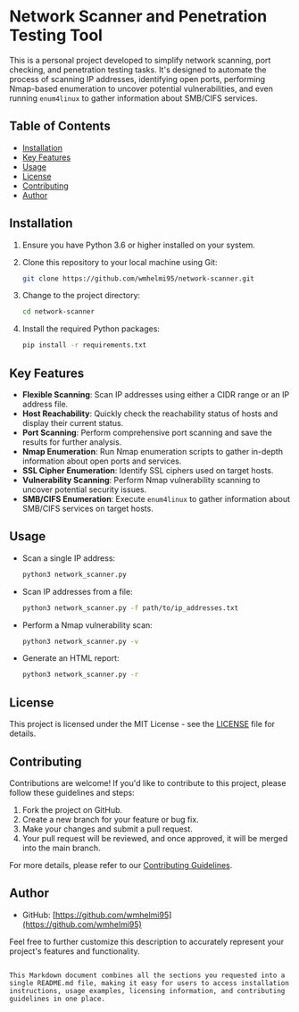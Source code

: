 # Network Scanner and Penetration Testing Tool

This is a personal project developed to simplify network scanning, port checking, and penetration testing tasks. It's designed to automate the process of scanning IP addresses, identifying open ports, performing Nmap-based enumeration to uncover potential vulnerabilities, and even running `enum4linux` to gather information about SMB/CIFS services.

## Table of Contents

- [Installation](#installation)
- [Key Features](#key-features)
- [Usage](#usage)
- [License](#license)
- [Contributing](#contributing)
- [Author](#author)

## Installation

1. Ensure you have Python 3.6 or higher installed on your system.

2. Clone this repository to your local machine using Git:

   ```sh
   git clone https://github.com/wmhelmi95/network-scanner.git
   ```

3. Change to the project directory:

   ```sh
   cd network-scanner
   ```

4. Install the required Python packages:

   ```sh
   pip install -r requirements.txt
   ```

## Key Features

- **Flexible Scanning**: Scan IP addresses using either a CIDR range or an IP address file.
- **Host Reachability**: Quickly check the reachability status of hosts and display their current status.
- **Port Scanning**: Perform comprehensive port scanning and save the results for further analysis.
- **Nmap Enumeration**: Run Nmap enumeration scripts to gather in-depth information about open ports and services.
- **SSL Cipher Enumeration**: Identify SSL ciphers used on target hosts.
- **Vulnerability Scanning**: Perform Nmap vulnerability scanning to uncover potential security issues.
- **SMB/CIFS Enumeration**: Execute `enum4linux` to gather information about SMB/CIFS services on target hosts.

## Usage

- Scan a single IP address:

  ```sh
  python3 network_scanner.py
  ```

- Scan IP addresses from a file:

  ```sh
  python3 network_scanner.py -f path/to/ip_addresses.txt
  ```

- Perform a Nmap vulnerability scan:

  ```sh
  python3 network_scanner.py -v
  ```

- Generate an HTML report:

  ```sh
  python3 network_scanner.py -r
  ```

## License

This project is licensed under the MIT License - see the [LICENSE](LICENSE) file for details.

## Contributing

Contributions are welcome! If you'd like to contribute to this project, please follow these guidelines and steps:

1. Fork the project on GitHub.
2. Create a new branch for your feature or bug fix.
3. Make your changes and submit a pull request.
4. Your pull request will be reviewed, and once approved, it will be merged into the main branch.

For more details, please refer to our [Contributing Guidelines](CONTRIBUTING.md).

## Author

- GitHub: [https://github.com/wmhelmi95](https://github.com/wmhelmi95)

Feel free to further customize this description to accurately represent your project's features and functionality.
```

This Markdown document combines all the sections you requested into a single README.md file, making it easy for users to access installation instructions, usage examples, licensing information, and contributing guidelines in one place.
